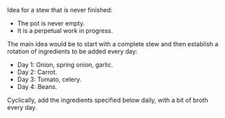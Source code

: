 Idea for a stew that is never finished:
- The pot is never empty.
- It is a perpetual work in progress.

The main idea would be to start with a complete stew and then establish a rotation of ingredients to be added every day:

- Day 1: Onion, spring onion, garlic.
- Day 2: Carrot.
- Day 3: Tomato, celery.
- Day 4: Beans.

Cyclically, add the ingredients specified below daily, with a bit of broth every day.